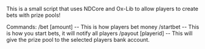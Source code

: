 This is a small script that uses NDCore and Ox-Lib to allow players to create bets with prize pools!

Commands:
/bet [amount] -- This is how players bet money
/startbet -- This is how you start bets, it will notify all players
/payout [playerid] -- This will give the prize pool to the selected players bank account.
